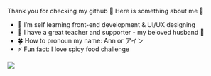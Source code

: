 Thank you for checking my github 👋 Here is something about me 🤔
- 🌱 I’m self learning front-end development & UI/UX designing
- 🧑 I have a great teacher and supporter - my beloved husband 🏹
- 🍀 How to pronoun my name: Ann or アイン
- ⚡ Fun fact: I love spicy food challenge

<img src="https://github-readme-stats.vercel.app/api?username=ananana3112&&show_icons=true&title_color=ffffff&icon_color=bb2acf&text_color=daf7dc&bg_color=151515">

